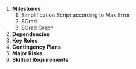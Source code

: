 1.  **Milestones**
	1. Simplification Script according to Max Error
	1. SGrad
	1. SGrad Graph
1.  **Dependencies**
1.  **Key Roles**
1.  **Contingency Plans**
1.  **Major Risks**
1.  **Skillset Requirements**
